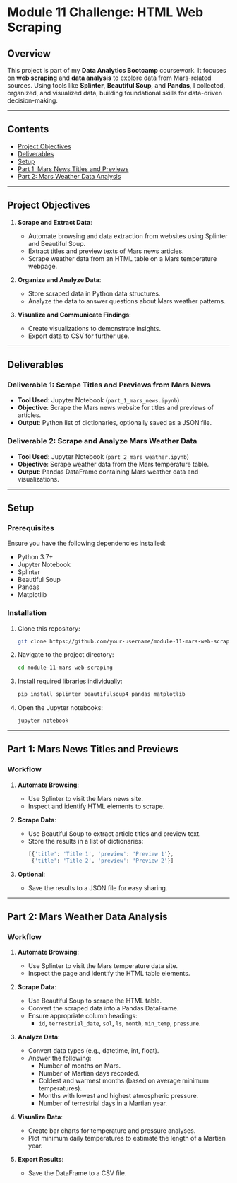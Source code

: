 # Module 11 Challenge: HTML Web Scraping

## Overview

This project is part of my **Data Analytics Bootcamp** coursework. It focuses on **web scraping** and **data analysis** to explore data from Mars-related sources. Using tools like **Splinter**, **Beautiful Soup**, and **Pandas**, I collected, organized, and visualized data, building foundational skills for data-driven decision-making.

---

## Contents

- [Project Objectives](#project-objectives)
- [Deliverables](#deliverables)
- [Setup](#setup)
- [Part 1: Mars News Titles and Previews](#part-1-mars-news-titles-and-previews)
- [Part 2: Mars Weather Data Analysis](#part-2-mars-weather-data-analysis)

---

## Project Objectives

1. **Scrape and Extract Data**:
   - Automate browsing and data extraction from websites using Splinter and Beautiful Soup.
   - Extract titles and preview texts of Mars news articles.
   - Scrape weather data from an HTML table on a Mars temperature webpage.

2. **Organize and Analyze Data**:
   - Store scraped data in Python data structures.
   - Analyze the data to answer questions about Mars weather patterns.

3. **Visualize and Communicate Findings**:
   - Create visualizations to demonstrate insights.
   - Export data to CSV for further use.

---

## Deliverables

### Deliverable 1: Scrape Titles and Previews from Mars News
- **Tool Used**: Jupyter Notebook (`part_1_mars_news.ipynb`)
- **Objective**: Scrape the Mars news website for titles and previews of articles.
- **Output**: Python list of dictionaries, optionally saved as a JSON file.

### Deliverable 2: Scrape and Analyze Mars Weather Data
- **Tool Used**: Jupyter Notebook (`part_2_mars_weather.ipynb`)
- **Objective**: Scrape weather data from the Mars temperature table.
- **Output**: Pandas DataFrame containing Mars weather data and visualizations.

---

## Setup

### Prerequisites

Ensure you have the following dependencies installed:

- Python 3.7+
- Jupyter Notebook
- Splinter
- Beautiful Soup
- Pandas
- Matplotlib

### Installation

1. Clone this repository:
   ```bash
   git clone https://github.com/your-username/module-11-mars-web-scraping.git
   ```
2. Navigate to the project directory:
   ```bash
   cd module-11-mars-web-scraping
   ```
3. Install required libraries individually:
   ```bash
   pip install splinter beautifulsoup4 pandas matplotlib
   ```
4. Open the Jupyter notebooks:
   ```bash
   jupyter notebook
   ```

---

## Part 1: Mars News Titles and Previews

### Workflow

1. **Automate Browsing**:
   - Use Splinter to visit the Mars news site.
   - Inspect and identify HTML elements to scrape.

2. **Scrape Data**:
   - Use Beautiful Soup to extract article titles and preview text.
   - Store the results in a list of dictionaries:
     ```python
     [{'title': 'Title 1', 'preview': 'Preview 1'},
      {'title': 'Title 2', 'preview': 'Preview 2'}]
     ```

3. **Optional**:
   - Save the results to a JSON file for easy sharing.

---

## Part 2: Mars Weather Data Analysis

### Workflow

1. **Automate Browsing**:
   - Use Splinter to visit the Mars temperature data site.
   - Inspect the page and identify the HTML table elements.

2. **Scrape Data**:
   - Use Beautiful Soup to scrape the HTML table.
   - Convert the scraped data into a Pandas DataFrame.
   - Ensure appropriate column headings:
     - `id`, `terrestrial_date`, `sol`, `ls`, `month`, `min_temp`, `pressure`.

3. **Analyze Data**:
   - Convert data types (e.g., datetime, int, float).
   - Answer the following:
     - Number of months on Mars.
     - Number of Martian days recorded.
     - Coldest and warmest months (based on average minimum temperatures).
     - Months with lowest and highest atmospheric pressure.
     - Number of terrestrial days in a Martian year.

4. **Visualize Data**:
   - Create bar charts for temperature and pressure analyses.
   - Plot minimum daily temperatures to estimate the length of a Martian year.

5. **Export Results**:
   - Save the DataFrame to a CSV file.
